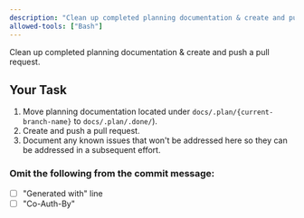 ```yaml
---
description: "Clean up completed planning documentation & create and push a pull request"
allowed-tools: ["Bash"]
---
```


Clean up completed planning documentation & create and push a pull request.

## Your Task

1. Move planning documentation located under `docs/.plan/{current-branch-name}` to `docs/.plan/.done/`).
2. Create and push a pull request.
3. Document any known issues that won't be addressed here so they can be addressed in a subsequent effort.

### Omit the following from the commit message:
- [ ] "Generated with" line
- [ ] "Co-Auth-By"
